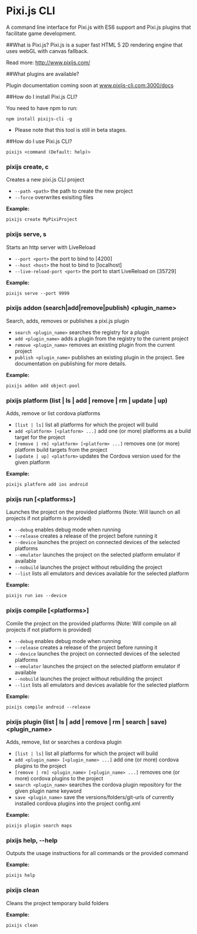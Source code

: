 # Pixi.js CLI
A command line interface for Pixi.js with ES6 support and Pixi.js plugins that facilitate game development.

##What is Pixi.js?
Pixi.js is a super fast HTML 5 2D rendering engine that uses webGL with canvas fallback.

Read more: http://www.pixijs.com/

##What plugins are available?

Plugin documentation coming soon at www.pixijs-cli.com:3000/docs


##How do I install Pixi.js CLI?

You need to have npm to run:

`npm install pixijs-cli -g`

* Please note that this tool is still in beta stages.



##How do I use Pixi.js CLI?

`pixijs <command (Default: help)>`



### pixijs create, c <name>
Creates a new pixi.js CLI project
  - `--path <path>` the path to create the new project
  - `--force` overwrites exisiting files

**Example:**

`pixijs create MyPixiProject`



### pixijs serve, s <options>
Starts an http server with LiveReload
  - `--port <port>` the port to bind to [4200]
  - `--host <host>` the host to bind to [localhost]
  - `--live-reload-port <port>` the port to start LiveReload on [35729]

**Example:**

`pixijs serve --port 9999`



### pixijs addon (search|add|remove|publish) <plugin_name>
Search, adds, removes or publishes a pixi.js plugin
  - `search <plugin_name>` searches the registry for a plugin
  - `add <plugin_name>` adds a plugin from the registry to the current project
  - `remove <plugin_name>` removes an existing plugin from the current project
  - `publish <plugin_name>` publishes an existing plugin in the project. See documentation on publishing for more details.

**Example:**

`pixijs addon add object-pool`



### pixijs platform (list | ls | add | remove | rm | update | up) <options>
Adds, remove or list cordova platforms
  - `[list | ls]` list all platforms for which the project will build
  - `add <platform> [<platform> ...]` add one (or more) platforms as a build target for the project
  - `[remove | rm] <platform> [<platform> ...]` removes one (or more) platform build targets from the project
  - `[update | up] <platform>` updates the Cordova version used for the given platform

**Example:**

`pixijs platform add ios android`



### pixijs run [\<platforms\>] <options>
Launches the project on the provided platforms (Note: Will launch on all projects if not platform is provided)
  - `--debug` enables debug mode when running
  - `--release` creates a release of the project before running it
  - `--device` launches the project on connected devices of the selected platforms
  - `--emulator` launches the project on the selected platform emulator if available
  - `--nobuild` launches the project without rebuilding the project
  - `--list` lists all emulators and devices available for the selected platform

**Example:**

`pixijs run ios --device`



### pixijs compile [\<platforms\>] <options>
Comile the project on the provided platforms (Note: Will compile on all projects if not platform is provided)
  - `--debug` enables debug mode when running
  - `--release` creates a release of the project before running it
  - `--device` launches the project on connected devices of the selected platforms
  - `--emulator` launches the project on the selected platform emulator if available
  - `--nobuild` launches the project without rebuilding the project
  - `--list` lists all emulators and devices available for the selected platform

**Example:**

`pixijs compile android --release`



### pixijs plugin (list | ls | add | remove | rm | search | save) <plugin_name>
Adds, remove, list or searches a cordova plugin
  - `[list | ls]` list all platforms for which the project will build
  - `add <plugin_name> [<plugin_name> ...]` add one (or more) cordova plugins to the project
  - `[remove | rm] <plugin_name> [<plugin_name> ...]` removes one (or more) cordova plugins to the project
  - `search <plugin_name>` searches the cordova plugin repository for the given plugin name keyword
  - `save <plugin_name>` save the versions/folders/git-urls of currently installed cordova plugins into the project config.xml

**Example:**

`pixijs plugin search maps`



### pixijs help, --help
Outputs the usage instructions for all commands or the provided command

**Example:**

`pixijs help`



### pixijs clean
Cleans the project temporary build folders

**Example:**

`pixijs clean`

